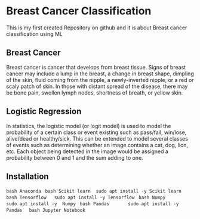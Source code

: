 # Breast Cancer Classification
This is my first created Repository on github and it is about Breast cancer classification using ML
## Breast Cancer 
Breast cancer is cancer that develops from breast tissue. Signs of breast cancer may include a lump in the breast, a change in breast shape, dimpling of the skin, fluid coming from the nipple, a newly-inverted nipple, or a red or scaly patch of skin. In those with distant spread of the disease, there may be bone pain, swollen lymph nodes, shortness of breath, or yellow skin.

## Logistic Regression 
In statistics, the logistic model (or logit model) is used to model the probability of a certain class or event existing such as pass/fail, win/lose, alive/dead or healthy/sick. This can be extended to model several classes of events such as determining whether an image contains a cat, dog, lion, etc. Each object being detected in the image would be assigned a probability between 0 and 1 and the sum adding to one.

## Installation 
```bash Anaconda ```
```bash Scikit learn  sudo apt install -y Scikit learn ```
```bash Tensorflow   sudo apt install -y Tensorflow ```
```bash Numpy        sudo apt install -y  Numpy ```
```bash Pandas       sudo apt install -y  Pandas  ```
```bash Jupyter Notebook ```

